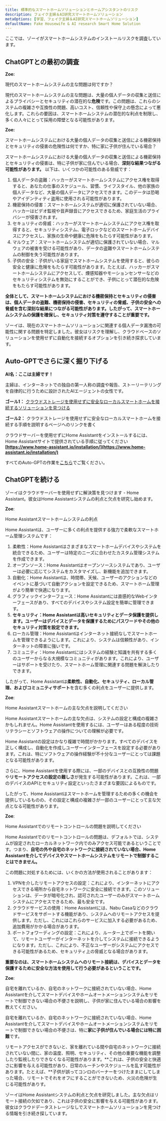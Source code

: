 ```yaml
---
title: 標準的なスマートホームソリューションとホームアシスタントのリスク
description: フェイク主婦＆AI研究スマートホームソリューション
metaOptions: [学習、フェイク主婦＆AI研究スマートホームソリューション]
defaultName: Fake Housewife & AI research Smart Home Solution
---
```


<LessonImages imageClasses="mb"  src='fake-housewife-and-ai-research-smart-home-solution/lesson-3-banner.png' alt="fake housewife ai" />

<RoboAcademyText fWeight="600">
  ここでは、ゾーイがスマートホームシステムのインストールリスクを調査しています。
</RoboAcademyText>


## ChatGPTとの最初の調査

<RoboAcademyDialog>

**Zoe:**

現代のスマートホームシステムの主な問題は何ですか？
</RoboAcademyDialog>

<RoboAcademyDialog>

<ChatGPT/>

現代のスマートホームシステムの主な問題は、大量の個人データの収集と送信によるプライバシーとセキュリティの潜在的な**危険**です。この問題は、これらのシステムの複雑さや互換性の問題、高いコスト、信頼性や保守上の懸念によって悪化します。これらの要因は、スマートホームシステムの潜在的な利点を制限し、多くの人々にとって採用の障壁となる可能性があります。

</RoboAcademyDialog>

<RoboAcademyDialog>

**Zoe:**

スマートホームシステムにおける大量の個人データの収集と送信による機密保持とセキュリティの侵害の危険性は何ですか、特に家に子供が住んでいる場合？
</RoboAcademyDialog>


<RoboAcademyDialog>

<ChatGPT/>

スマートホームシステムにおける大量の個人データの収集と送信による機密保持とセキュリティの侵害は、特に子供が家に住んでいる場合、**深刻な結果つながる可能性があります。** 以下は、いくつかの可能性のある脅威です：

1. 個人データの盗難：ハッカーがスマートホームシステムにアクセス権を取得すると、あなたの仕事のスケジュール、習慣、ライフスタイル、他の家族の個人データなど、大量の個人データにアクセスできます。このデータは恐喝やアイデンティティ盗用に使用される可能性があります。
2. 機密保持の侵害：スマートホームシステムが適切に保護されていない場合、ハッカーはビデオ監視や音声録音にアクセスできるため、家庭生活のプライバシーが侵害されます。
3. セキュリティの脅威：ハッカーがスマートホームシステムにアクセス権を取得すると、セキュリティシステム、電子ロックなどのスマートホームデバイスにアクセスし、家族の生命や健康に危険をもたらす可能性があります。
4. マルウェア：スマートホームシステムが適切に保護されていない場合、マルウェアの被害を受ける可能性があり、データの盗難やスマートホームシステムの制御を失う可能性があります。
5. 子供の安全：子供がいる家庭でスマトホームシステムを使用すると、彼らの安全と健康に危険をもたらす可能性があります。たとえば、ハッカーがスマートホームシステムにアクセスして、煙感知器やモーションセンサーなどのセキュリティシステムを無効にすることができ、子供にとって潜在的な危険をもたらす可能性があります。

**全体として、スマートホームシステムにおける機密保持とセキュリティの侵害は、個人データの盗難、機密保持の侵害、セキュリティの脅威、子供の安全への脅威を含む深刻な結果につながる可能性があります。したがって、スマートホームシステムの保護を確保し、セキュリティ対策を遵守することが重要です。**

</RoboAcademyDialog>

ゾーイは、現在のスマートホームソリューションに関連する個人データ漏洩の可能性に関する問題を特定しました。彼女はリスクを理解し、クラウドベースのソリューションを使用せずに自動化を接続するオプションを引き続き探求しています。

## Auto-GPTでさらに深く掘り下げる

<RoboAcademyTerminal title="Auto-GPT">

**AI名：ここは主婦です！**

主婦は、インターネットでの独自の第一人称の調査や報告、ストーリーテリングを自律的に行うために設計されたAIエージェントの女性です。

**ゴール1：** <u>クラウドストレージを使用せずに安全なローカルスマートホームを接続するソリューションを見つける</u>

**ゴール2：** クラウドストレージを使用せずに安全なローカルスマートホームを接続する手順を説明するページへのリンクを書く

</RoboAcademyTerminal>

<RoboAcademyTerminal title="Research result">

クラウドサーバーを使用せずにHome Assistantをインストールするには、Home Assistantサイトで提供されている手順に従ってください **[https://www.home-assistant.io/installation/](https://www.home-assistant.io/installation/)** 
</RoboAcademyTerminal>

すべてのAuto-GPTの作業を[こちら](https://www.notion.so/Process-AUTO-GPT-ousewife-9-1-1-a017c63d7707483a92f6872361e0f8fa)でご覧ください。

## ChatGPTを続ける

ゾーイはクラウドサーバーを使用せずに解決策を見つけます - Home Assistant。彼女はHome Assistantシステムの利点と欠点を研究し始めます。


<RoboAcademyDialog>

**Zoe**:

Home Assistantスマートホームシステムの利点

</RoboAcademyDialog>

<RoboAcademyDialog>

<ChatGPT/>

Home Assistantは、ユーザーに多くの利点を提供する強力で柔軟なスマートホーム管理システムです：

1. 柔軟性：Home Assistantはさまざまなスマートホームデバイスやシステムを統合できるため、ユーザーは特定のニーズに合わせたカスタム管理システムを作成できます。
2. オープンソース：Home Assistantはオープンソースシステムであり、ユーザーは必要に応じてシステムをカスタマイズし、新機能を追加できます。
3. 自動化：Home Assistantは、時間帯、天候、ユーザーのアクションなどのイベントに基づいて自動アクションを設定できるため、スマートホーム管理がより簡単で快適になります。
4. グラフィックインターフェース：Home Assistantには直感的なWebインターフェースがあり、すべてのデバイスやシステム設定を簡単に管理できます。
5. **セキュリティ：Home Assistantは高いセキュリティとデータ保護を提供します。ユーザーはデバイスとデータを保護するためにパスワードやその他のセキュリティ対策を設定できます。**
6. ローカル管理：Home Assistantはインターネット接続なしでスマートホームを管理できるようにします。これにより、システムは信頼性があり、インターネットの障害に強いです。
7. コミュニティ：Home Assistantにはシステムの経験と知識を共有する多くのユーザーからなる大規模なコミュニティがあります。これにより、ユーザーはサポートを受けたり、スマートホーム管理に関連する問題を解決したりできます。

したがって、Home Assistantは**柔軟性、自動化、セキュリティ、ローカル管理、およびコミュニティサポート**を含む多くの利点をユーザーに提供します。

</RoboAcademyDialog>

<RoboAcademyDialog>

**Zoe**:

Home Assistantスマートホームの主な欠点を説明してください

</RoboAcademyDialog>

<RoboAcademyDialog>

<ChatGPT/>

Home Assistantスマートホームの主な欠点は、システムの設定と構成の複雑さかもしれません。Home Assistantを使用するには、ユーザーはある程度の技術リテラシーとソフトウェアの操作についての理解が必要です。

Home Assistantの設定はかなり複雑で時間がかかります。すべてのデバイスを正しく構成し、自動化を作成しユーザーインターフェースを設定する必要があります。これは、特にソフトウェアの操作経験が不十分なユーザーにとっては課題となる可能性があります。

さらに、Home Assistantを使用する際には、一部のデバイスとの互換性の問題や**リモートアクセスの設定の難しさ**が発生する可能性があります。これは、一部のデバイスのAPIとセキュリティ設定といったさまざまな要因によるものです。

したがって、Home Assistantはスマートホームを管理するための多くの機会を提供しているものの、その設定と構成の複雑さが一部のユーザーにとって主な欠点となる可能性があります。

</RoboAcademyDialog>

<RoboAcademyDialog>

**Zoe**:

Home Assistantでのリモートコントロールの問題を説明してください

</RoboAcademyDialog>

<RoboAcademyDialog>

<ChatGPT/>

Home Assistantでのリモートコントロールの問題は、デフォルトでは、システムが設定されたローカルネットワーク内でのみアクセス可能であるということです。つまり、**自宅の外や自宅のネットワークに接続されていない場合、Home Assistantを介してデバイスやスマートホームシステムをリモートで制御することはできません。**

この問題に対処するためには、いくかの方法が使用されることがあります：

1. VPNを介したリモートアクセスの設定：これにより、インターネットにアクセスできる場所から自宅ネットワークに安全に接続できます。このソリューションは、データが暗号化され、認可されたユーザーのみがスマートホームシステムにアクセスできるため、最も安全です。
2. クラウドサービスの使用：Home Assistantには、Nabu Casaなどのクラウドサービスをサポートする機能があり、システムへのリモートアクセスを提供します。ただし、これにはこれらのサービスに加入する必要があるため、追加費用がかかる場合があります。
3. ポートフォワーディングの設定：これにより、ルーター上でポートを開いて、リモートユーザーがインターネットを介してシステムに接続できるようになります。ただし、これにより、不正なユーザーがシステムにアクセスできる可能性があるため、セキュリティ上の脅威となる場合があります。

**重要なのは、スマートホームシステムへのリモート接続は、デバイスとデータを保護するために安全な方法を使用して行う必要があるということです。**

</RoboAcademyDialog>

<RoboAcademyDialog>

**Zoe**:

自宅を離れているか、自宅のネットワークに接続されていない場合、Home Assistantを介してスマートデバイスやホームオートメーションシステムをリモートで制御できない場合の不便さを説明し、子供が家に住んでいる場合の影響を教えてください。

</RoboAcademyDialog>

<RoboAcademyDialog>

<ChatGPT/>

自宅を離れているか、自宅のネットワークに接続されていない場合、Home Assistantを介してスマートデバイスやホームオートメーションシステムをリモートで制御できない場合の不便さは、特に**家に子供が住んでいる場合には特に困難**です。

リモートアクセスができないと、家を離れている間や自宅のネットワークに接続されていない間に、家の温度、照明、セキュリティ、その他の重要な機能を調整したり監視したりできなくなる可能性があります。**これは、子供の安全と快適さに影響を与える可能性があり、日常のルーチンやスケジュールを乱す可能性があります。たとえば、**子供が誤ってコンロのバーナーをつけたままにしてしまった場合、リモートでそれをオフにすることができないため、火災の危険が生じる可能性がありす。

</RoboAcademyDialog>


<RoboAcademyText>

ゾーイはHome Assistantシステムの利点と欠点を研究しました。主な欠点はリモート接続の欠如であり、これは子供の安全に影響を与える可能性があります。彼女はクラウドデータストレージなしでスマートホームソリューションを見つける情報を引き続き探しています。

</RoboAcademyText >




